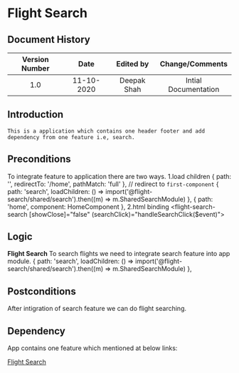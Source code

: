 ---
---

# Flight Search

## Document History

| **Version Number** |  **Date**  | **Edited by** | **Change/Comments**  |
| :----------------: | :--------: | :-----------: | :------------------: |
|        1.0         | 11-10-2020 |  Deepak Shah  | Intial Documentation |

## Introduction

```
This is a application which contains one header footer and add dependency from one feature i.e, search.
```

## Preconditions

To integrate feature to application there are two ways.
1.load children
{ path: '', redirectTo: '/home', pathMatch: 'full' }, // redirect to `first-component`
    { path: 'search', loadChildren: () => import('@flight-search/shared/search').then((m) => m.SharedSearchModule) },
    { path: 'home', component: HomeComponent },
2.html binding
<flight-search-search [showClose]="false" (searchClick)="handleSearchClick($event)"></flight-search-search>

## Logic

**Flight Search**
To search flights we need to integrate search feature into app module.
    { path: 'search', loadChildren: () => import('@flight-search/shared/search').then((m) => m.SharedSearchModule) },

## Postconditions

After intigration of search feature we can do flight searching.

## Dependency

App contains one feature which mentioned at below links:

[Flight Search](../../libs/shared/search/documentation/flight-search-technical.md)
